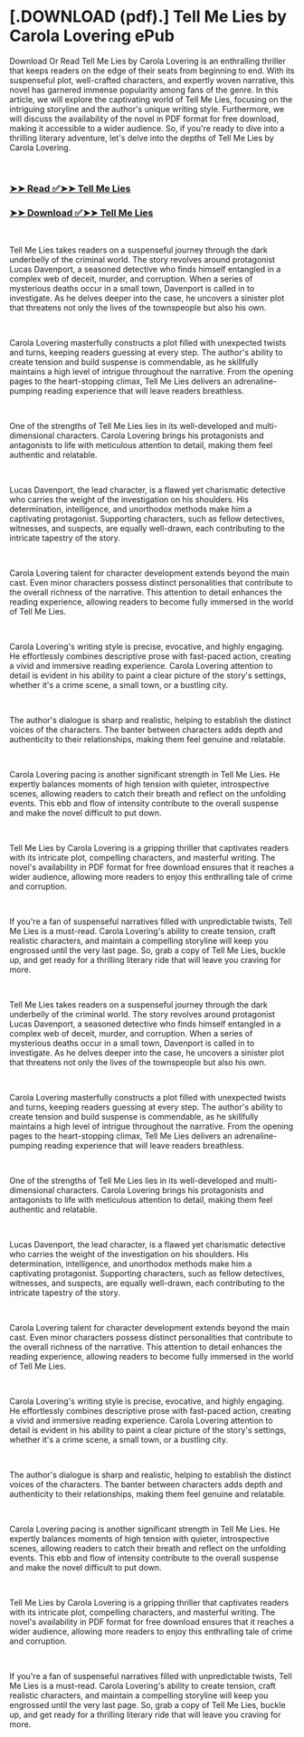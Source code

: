 # [.DOWNLOAD (pdf).] Tell Me Lies by Carola Lovering ePub

<p>Download Or Read Tell Me Lies by Carola Lovering is an enthralling thriller that keeps readers on the edge of their seats from beginning to end. With its suspenseful plot, well-crafted characters, and expertly woven narrative, this novel has garnered immense popularity among fans of the genre. In this article, we will explore the captivating world of Tell Me Lies, focusing on the intriguing storyline and the author's unique writing style. Furthermore, we will discuss the availability of the novel in PDF format for free download, making it accessible to a wider audience. So, if you're ready to dive into a thrilling literary adventure, let's delve into the depths of Tell Me Lies by Carola Lovering.</p>
<p>&nbsp;</p>

### [➤➤ Read ✅➤➤ Tell Me Lies](https://thehelpfulbooks.blogspot.com/id/32735369)

### [➤➤ Download ✅➤➤ Tell Me Lies](https://thehelpfulbooks.blogspot.com/id/32735369)

<p>&nbsp;</p>
<p>Tell Me Lies takes readers on a suspenseful journey through the dark underbelly of the criminal world. The story revolves around protagonist Lucas Davenport, a seasoned detective who finds himself entangled in a complex web of deceit, murder, and corruption. When a series of mysterious deaths occur in a small town, Davenport is called in to investigate. As he delves deeper into the case, he uncovers a sinister plot that threatens not only the lives of the townspeople but also his own.</p>
<p>&nbsp;</p>
<p>Carola Lovering masterfully constructs a plot filled with unexpected twists and turns, keeping readers guessing at every step. The author's ability to create tension and build suspense is commendable, as he skillfully maintains a high level of intrigue throughout the narrative. From the opening pages to the heart-stopping climax, Tell Me Lies delivers an adrenaline-pumping reading experience that will leave readers breathless.</p>
<p>&nbsp;</p>
<p>One of the strengths of Tell Me Lies lies in its well-developed and multi-dimensional characters. Carola Lovering brings his protagonists and antagonists to life with meticulous attention to detail, making them feel authentic and relatable.</p>
<p>&nbsp;</p>
<p>Lucas Davenport, the lead character, is a flawed yet charismatic detective who carries the weight of the investigation on his shoulders. His determination, intelligence, and unorthodox methods make him a captivating protagonist. Supporting characters, such as fellow detectives, witnesses, and suspects, are equally well-drawn, each contributing to the intricate tapestry of the story.</p>
<p>&nbsp;</p>
<p>Carola Lovering talent for character development extends beyond the main cast. Even minor characters possess distinct personalities that contribute to the overall richness of the narrative. This attention to detail enhances the reading experience, allowing readers to become fully immersed in the world of Tell Me Lies.</p>
<p>&nbsp;</p>
<p>Carola Lovering's writing style is precise, evocative, and highly engaging. He effortlessly combines descriptive prose with fast-paced action, creating a vivid and immersive reading experience. Carola Lovering attention to detail is evident in his ability to paint a clear picture of the story's settings, whether it's a crime scene, a small town, or a bustling city.</p>
<p>&nbsp;</p>
<p>The author's dialogue is sharp and realistic, helping to establish the distinct voices of the characters. The banter between characters adds depth and authenticity to their relationships, making them feel genuine and relatable.</p>
<p>&nbsp;</p>
<p>Carola Lovering pacing is another significant strength in Tell Me Lies. He expertly balances moments of high tension with quieter, introspective scenes, allowing readers to catch their breath and reflect on the unfolding events. This ebb and flow of intensity contribute to the overall suspense and make the novel difficult to put down.</p>
<p>&nbsp;</p>
<p>Tell Me Lies by Carola Lovering is a gripping thriller that captivates readers with its intricate plot, compelling characters, and masterful writing. The novel's availability in PDF format for free download ensures that it reaches a wider audience, allowing more readers to enjoy this enthralling tale of crime and corruption.</p>
<p>&nbsp;</p>
<p>If you're a fan of suspenseful narratives filled with unpredictable twists, Tell Me Lies is a must-read. Carola Lovering's ability to create tension, craft realistic characters, and maintain a compelling storyline will keep you engrossed until the very last page. So, grab a copy of Tell Me Lies, buckle up, and get ready for a thrilling literary ride that will leave you craving for more.</p>
<p>&nbsp;</p>
<p>Tell Me Lies takes readers on a suspenseful journey through the dark underbelly of the criminal world. The story revolves around protagonist Lucas Davenport, a seasoned detective who finds himself entangled in a complex web of deceit, murder, and corruption. When a series of mysterious deaths occur in a small town, Davenport is called in to investigate. As he delves deeper into the case, he uncovers a sinister plot that threatens not only the lives of the townspeople but also his own.</p>
<p>&nbsp;</p>
<p>Carola Lovering masterfully constructs a plot filled with unexpected twists and turns, keeping readers guessing at every step. The author's ability to create tension and build suspense is commendable, as he skillfully maintains a high level of intrigue throughout the narrative. From the opening pages to the heart-stopping climax, Tell Me Lies delivers an adrenaline-pumping reading experience that will leave readers breathless.</p>
<p>&nbsp;</p>
<p>One of the strengths of Tell Me Lies lies in its well-developed and multi-dimensional characters. Carola Lovering brings his protagonists and antagonists to life with meticulous attention to detail, making them feel authentic and relatable.</p>
<p>&nbsp;</p>
<p>Lucas Davenport, the lead character, is a flawed yet charismatic detective who carries the weight of the investigation on his shoulders. His determination, intelligence, and unorthodox methods make him a captivating protagonist. Supporting characters, such as fellow detectives, witnesses, and suspects, are equally well-drawn, each contributing to the intricate tapestry of the story.</p>
<p>&nbsp;</p>
<p>Carola Lovering talent for character development extends beyond the main cast. Even minor characters possess distinct personalities that contribute to the overall richness of the narrative. This attention to detail enhances the reading experience, allowing readers to become fully immersed in the world of Tell Me Lies.</p>
<p>&nbsp;</p>
<p>Carola Lovering's writing style is precise, evocative, and highly engaging. He effortlessly combines descriptive prose with fast-paced action, creating a vivid and immersive reading experience. Carola Lovering attention to detail is evident in his ability to paint a clear picture of the story's settings, whether it's a crime scene, a small town, or a bustling city.</p>
<p>&nbsp;</p>
<p>The author's dialogue is sharp and realistic, helping to establish the distinct voices of the characters. The banter between characters adds depth and authenticity to their relationships, making them feel genuine and relatable.</p>
<p>&nbsp;</p>
<p>Carola Lovering pacing is another significant strength in Tell Me Lies. He expertly balances moments of high tension with quieter, introspective scenes, allowing readers to catch their breath and reflect on the unfolding events. This ebb and flow of intensity contribute to the overall suspense and make the novel difficult to put down.</p>
<p>&nbsp;</p>
<p>Tell Me Lies by Carola Lovering is a gripping thriller that captivates readers with its intricate plot, compelling characters, and masterful writing. The novel's availability in PDF format for free download ensures that it reaches a wider audience, allowing more readers to enjoy this enthralling tale of crime and corruption.</p>
<p>&nbsp;</p>
<p>If you're a fan of suspenseful narratives filled with unpredictable twists, Tell Me Lies is a must-read. Carola Lovering's ability to create tension, craft realistic characters, and maintain a compelling storyline will keep you engrossed until the very last page. So, grab a copy of Tell Me Lies, buckle up, and get ready for a thrilling literary ride that will leave you craving for more.</p>
<p>&nbsp;</p>
